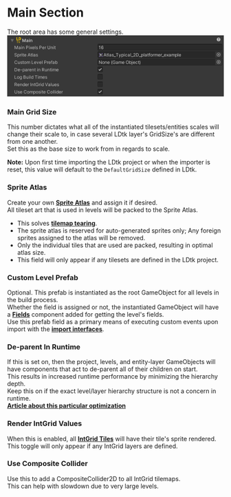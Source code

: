 # Main Section

The root area has some general settings.  
![Root Section](../../images/img_Unity_Root.png)

### Main Grid Size
This number dictates what all of the instantiated tilesets/entities scales will change their scale to, in case several LDtk layer's GridSize's are different from one another.  
Set this as the base size to work from in regards to scale.

**Note:** Upon first time importing the LDtk project or when the importer is reset, this value will default to the `DefaultGridSize` defined in LDtk.

### Sprite Atlas
Create your own [**Sprite Atlas**](https://docs.unity3d.com/Manual/class-SpriteAtlas.html) and assign it if desired.  
All tileset art that is used in levels will be packed to the Sprite Atlas.

- This solves [**tilemap tearing**](../Topics/topic_TilemapTearing.md). 
- The sprite atlas is reserved for auto-generated sprites only; Any foreign sprites assigned to the atlas will be removed.
- Only the individual tiles that are used are packed, resulting in optimal atlas size.
- This field will only appear if any tilesets are defined in the LDtk project.

### Custom Level Prefab
Optional. This prefab is instantiated as the root GameObject for all levels in the build process.  
Whether the field is assigned or not, the instantiated GameObject will have a [**Fields**](../Topics/topic_Fields.md) component added for getting the level's fields.  
Use this prefab field as a primary means of executing custom events upon import with the [**import interfaces**](../Topics/topic_ImportEventInterfaces.md).

### De-parent In Runtime
If this is set on, then the project, levels, and entity-layer GameObjects will have components that act to de-parent all of their children on start.  
This results in increased runtime performance by minimizing the hierarchy depth.  
Keep this on if the exact level/layer hierarchy structure is not a concern in runtime.  
[**Article about this particular optimization**](https://blogs.unity3d.com/2017/06/29/best-practices-from-the-spotlight-team-optimizing-the-hierarchy/)

### Render IntGrid Values
When this is enabled, all [**IntGrid Tiles**](../Topics/topic_IntGridTile.md) will have their tile's sprite rendered.
This toggle will only appear if any IntGrid layers are defined.

### Use Composite Collider
Use this to add a CompositeCollider2D to all IntGrid tilemaps.   
This can help with slowdown due to very large levels.  




